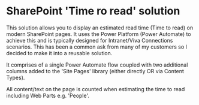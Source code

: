 # SharePoint 'Time ro read' solution

This solution allows you to display an estimated read time (Time to read) on modern SharePoint pages. It uses the Power Platform (Power Automate) to achieve this and is typically designed for Intranet/Viva Connections scenarios. This has been a common ask from many of my customers so I decided to make it into a reusable solution.

It comprises of a single Power Automate flow coupled with two additional columns added to the 'Site Pages' library (either directly OR via Content Types). 

All content/text on the page is counted when estimating the time to read including Web Parts e.g. 'People'. 
